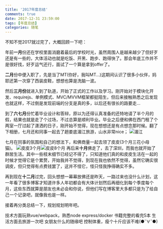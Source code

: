```yaml
---
title: '2017年度总结'
comments: true
date: 2017-12-31 23:59:00
tags: [年度总结]
categories: 随笔
---
```


不知不觉2017就过完了，大概回顾一下吧：

年前**一月**份还在学校里面消磨着最后的学校时光，虽然周围人是越来越少了但好歹还是有一些的，大体活动也就是吃饭、开黑、跑步、跑得快了。那会年底工作并不是很好找，好歹运气还行，面试了一个算是拿到offer了。

**二月**份中便入职了，先是当了MT(你好，我叫MT...)这期间认识了很多小伙伴，妈耶还第一次穿了西装皮鞋，想想也算是洗脑一波。

然后**三月份**就进入到了轨道，开始了正式的工作以及学习。刚开始对于模块化开发、requirejs、单例模式、MVC/MVVM框架都挺陌生，但后来接触熟悉之后发现也就这样，不过倒是发现前端的分支是真的多，以后还有很长的路要走...

到了**六七月**份忙着毕业设计和答辩，原以为还得认真准备的还特地请了半个月的假，结果也就是走了个过场，不过总算是顺利毕业。毕业之后便和佛在西门租了个两室一厅过起了潇洒的日子，刚开始不觉得，现在想想还是有点想念那时候。翻了下相册，七月还和同事一起去了趟娄底湄江旅游，山水非常nice；
![湄江](https://t1.aixinxi.net/o_1c4dp9kvqgekpe12vcu3j1dn3a.jpg-w.jpg)
<!-- more -->
七月在同事的氛围和自己的想法下，和佛商量一起去领了皮皮(3个月三花小母猫)。
![皮皮3个月](https://t1.aixinxi.net/o_1c4dp7ln21pkc1nn71m30123q15vua.png-w.jpg)![皮皮8个月](https://t1.aixinxi.net/o_1c4dpa1co1d79hmou6aifqv35a.png-w.jpg)
再后来**十月**佛走了，去了深圳，而我也就开始了群居生活。其中一些枝末细节已经记不得了，只知道他们真的和皮皮生活在一起的时候才觉得它是个累赘，开始我并不觉得，到现在我也依然不觉得，虽然它确实很调皮，但只觉得有点费钱罢了，这并不怪它，怪只怪我挣得确实不多。

再到现在**十二月**过完，回头想想一幕幕放佛还是昨天，一路过来也没什么计划，这一年看了很多博客才知道许多人年初都会有大体计划然后再细化到每个季度每个月，这些东西就算是朋友也未必会和你说，但他们写在博客里大多都只是为了给自己一个记录吧，就像我也是一样。

接着再分类总结一下，规划规划明年吧。

技术方面玩熟vue/webpack，熟悉node express/docker
书籍完整的看完5本
生活方面去旅游一次吧 女朋友什么的随缘吧
控制体重，瘦个十斤应该不难(●ˇ∀ˇ●) 